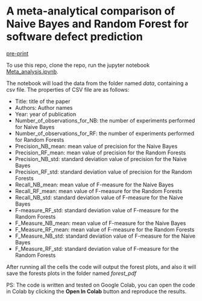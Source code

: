 # A meta-analytical comparison of Naive Bayes and Random Forest for software defect prediction

[pre-print](https://www.researchgate.net/publication/350459831_A_meta-analytical_comparison_of_Naive_Bayes_and_Random_Forest_for_software_defect_prediction)

To use this repo, clone the repo, run the jupyter notebook [Meta_analysis.ipynb](Meta_analysis.ipynb).

The notebook will load the data from the folder named _data_, containing a csv file. The properties of CSV file are as follows:
- Title: title of the paper
- Authors: Author names
- Year: year of publication
- Number_of_observations_for_NB: the number of experiments performed for Naive Bayes
- Number_of_observations_for_RF: the number of experiments performed for Random Forests
- Precision_NB_mean: mean value of precision for the Naive Bayes
- Precision_RF_mean: mean value of precision for the Random Forests
- Precision_NB_std: standard deviation value of precision for the Naive Bayes
- Precision_RF_std: standard deviation value of precision for the Random Forests
- Recall_NB_mean: mean value of F-measure for the Naive Bayes
- Recall_RF_mean: mean value of F-measure for the Random Forests
- Recall_NB_std: standard deviation value of F-measure for the Naive Bayes
- F-measure_RF_std: standard deviation value of F-measure for the Random Forests
- F_Measure_NB_mean: mean value of F-measure for the Naive Bayes
- F_Measure_RF_mean: mean value of F-measure for the Random Forests
- F_Measure_NB_std: standard deviation value of F-measure for the Naive Bayes
- F_Measure_RF_std: standard deviation value of F-measure for the Random Forests

After running all the cells the code will output the forest plots, and also it will save the forests plots in the folder named _forest_pdf_

PS: The code is written and tested on Google Colab, you can open the code in Colab by clicking the **Open In Colab** button and reproduce the results.
